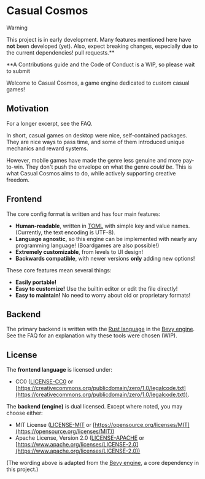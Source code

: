 # Casual Cosmos

> [!WARNING]
> This project is in early development. Many features mentioned here
> have **not** been developed (yet). Also, expect breaking changes,
> especially due to the current dependencies!
> pull requests.\*\*
>
> \*\*A Contributions guide and the Code of Conduct is a WIP, so please wait to submit

Welcome to Casual Cosmos, a game engine dedicated to custom casual games!

## Motivation

For a longer excerpt, see the FAQ.

In short, casual games on desktop were nice, self-contained
packages. They are nice ways to pass time, and some of them
introduced unique mechanics and reward systems.

However, mobile games have made the genre less genuine
and more pay-to-win. They don't push the envelope on
what the genre _could be_. This is what Casual Cosmos
aims to do, while actively supporting creative freedom.

## Frontend

The core config format is written and has four main features:

- **Human-readable**, written in [TOML](https://toml.io/en/) with simple
  key and value names. (Currently, the text encoding is UTF-8).
- **Language agnostic**, so this engine can be implemented with
  nearly any programming language! (Boardgames are also possible!)
- **Extremely customizable**, from levels to UI design!
- **Backwards compatible**, with newer versions **only** adding new options!

These core features mean several things:

- **Easily portable!**
- **Easy to customize!** Use the builtin editor
  or edit the file directly!
- **Easy to maintain!** No need to worry about old
  or proprietary formats!

## Backend

The primary backend is written with the [Rust language](https://www.rust-lang.org/)
in the [Bevy engine](https://github.com/bevyengine).
See the FAQ for an explanation why these tools were chosen (WIP).

## License

The **frontend language** is licensed under:

- CC0 ([LICENSE-CC0](LICENSE-CC0) or [https://creativecommons.org/publicdomain/zero/1.0/legalcode.txt](https://creativecommons.org/publicdomain/zero/1.0/legalcode.txt)).

The **backend (engine)** is dual licensed. Except where noted, you may choose either:

- MIT License ([LICENSE-MIT](LICENSE-MIT) or [https://opensource.org/licenses/MIT](https://opensource.org/licenses/MIT))
- Apache License, Version 2.0 ([LICENSE-APACHE](LICENSE-APACHE) or [https://www.apache.org/licenses/LICENSE-2.0](https://www.apache.org/licenses/LICENSE-2.0))

(The wording above is adapted from the [Bevy engine](https://github.com/bevyengine),
a core dependency in this project.)
